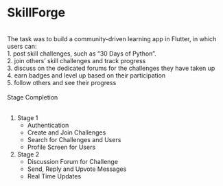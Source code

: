 # SkillForge
<br>
The task was to build a community-driven learning app in Flutter, in which users can:<br>
1. post skill challenges, such as “30 Days of Python”.<br>
2. join others’ skill challenges and track progress<br>
3. discuss on the dedicated forums for the challenges they have taken up<br>
4. earn badges and level up based on their participation<br>
5. follow others and see their progress<br>
<br>
Stage Completion<br>
<br>
<ol>
  <li>Stage 1
      <ul>
      <li>Authentication</li>
      <li>Create and Join Challenges</li>
      <li>Search for Challenges and Users</li>
      <li>Profile Screen for Users</li>
    </ul>
  </li>
  
  <li>Stage 2 
    <ul>
      <li>Discussion Forum for Challenge</li>
      <li>Send, Reply and Upvote Messages</li>
      <li>Real Time Updates</li>
    </ul>
  </li>
</ol>
